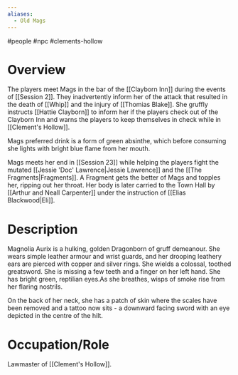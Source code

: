 ```yaml
---
aliases:
  - Old Mags
---
```

#people #npc #clements-hollow 

# Overview

The players meet Mags in the bar of the [[Clayborn Inn]] during the events of [[Session 2]]. They inadvertently inform her of the attack that resulted in the death of [[Whip]] and the injury of [[Thomias Blake]]. She gruffly instructs [[Hattie Clayborn]] to inform her if the players check out of the Clayborn Inn and warns the players to keep themselves in check while in [[Clement's Hollow]].

Mags preferred drink is a form of green absinthe, which before consuming she lights with bright blue flame from her mouth.

Mags meets her end in [[Session 23]] while helping the players fight the mutated [[Jessie 'Doc' Lawrence|Jessie Lawrence]] and the [[The Fragments|Fragments]]. A Fragment gets the better of Mags and topples her, ripping out her throat. Her body is later carried to the Town Hall by [[Arthur and Neall Carpenter]] under the instruction of [[Elias Blackwood|Eli]].

# Description

Magnolia Aurix is a hulking, golden Dragonborn of gruff demeanour. She wears simple leather armour and wrist guards, and her drooping leathery ears are pierced with copper and silver rings. She wields a colossal, toothed greatsword. She is missing a few teeth and a finger on her left hand. She has bright green, reptilian eyes.As she breathes, wisps of smoke rise from her flaring nostrils.

On the back of her neck, she has a patch of skin where the scales have been removed and a tattoo now sits - a downward facing sword with an eye depicted in the centre of the hilt.

# Occupation/Role

Lawmaster of [[Clement's Hollow]].
